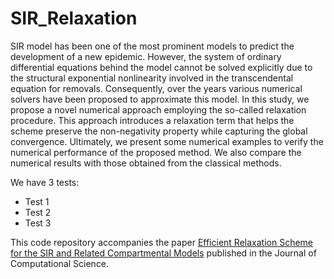 # SIR_Relaxation

SIR model has been one of the most prominent models to predict the development of a new epidemic. However, the system of ordinary differential equations behind the model cannot be solved explicitly due to the structural exponential nonlinearity involved in the transcendental equation for removals. Consequently, over the years various numerical solvers have been proposed to approximate this model. In this study, we propose a novel numerical approach employing the so-called relaxation procedure. This approach introduces a relaxation term that helps the scheme preserve the non-negativity property while capturing the global convergence. Ultimately, we present some numerical examples to verify the numerical performance of the proposed method. We also compare the numerical results with those obtained from the classical methods.

We have 3 tests:
- Test 1
- Test 2
- Test 3

This code repository accompanies the paper [Efficient Relaxation Scheme for the SIR and Related Compartmental Models](https://www.researchgate.net/publication/385746835_Efficient_relaxation_scheme_for_the_SIR_and_related_compartmental_models) published in the Journal of Computational Science.
